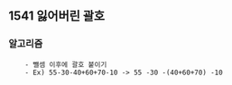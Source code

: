## 1541 잃어버린 괄호

### 알고리즘
```
    - 뺄셈 이후에 괄호 붙이기
    - Ex) 55-30-40+60+70-10 -> 55 -30 -(40+60+70) -10
```